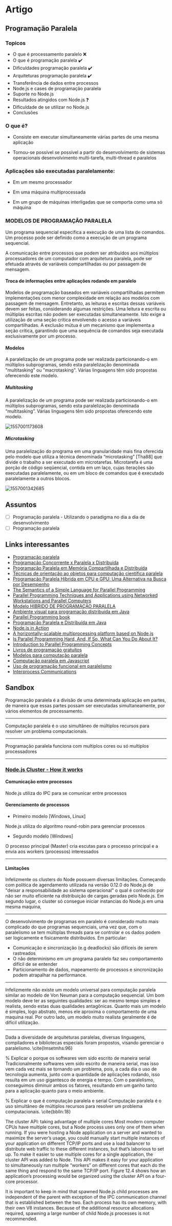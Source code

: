 # Artigo

## Programação Paralela

### Topicos

- O que é processamento paralelo :x:
- O que é programação paralela :heavy_check_mark:
- Dificuldades programação paralela :heavy_check_mark:
- Arquiteturas programação paralela :heavy_check_mark:
- Transferência de dados entre processos 
- Node.js e cases de programação paralela
- Suporte no Node.js
- Resultados atingidos com Node.js ❓
- Dificuldade de se utilizar no Node.js
- Conclusões

### O que é?

- Consiste em executar simultaneamente várias partes de uma mesma aplicação

- Tornou-se possível se possível a partir do desenvolvimento de sistemas operacionais desenvolvimento multi-tarefa, multi-thread e paralelos

### Aplicações são executadas paralelamente:

- Em um mesmo processador

- Em uma máquina multiprocessada

- Em um grupo de máquinas interligadas que se comporta como uma só máquina

### MODELOS DE PROGRAMAÇÃO PARALELA

Um programa sequencial especifica a execução de uma lista de comandos. Um processo pode ser
definido como a execução de um programa sequencial. 

A comunicação entre processos que podem ser atribuídos aos múltiplos processadores de um computador com arquitetura paralela, pode ser efetuada através de variáveis compartilhadas ou por passagem de mensagem.

#### Troca de informações entre aplicações rodando em paralelo

Modelos de programação baseados em variáveis compartilhadas permitem implementações com menor complexidade em relação aos modelos com passagem de mensagem. Entretanto, as leituras e escritas dessas variáveis devem ser feitas, considerando algumas restrições. Uma leitura e escrita ou múltiplas escritas não podem ser executadas simultaneamente. Isto exige a utilização de uma seção crítica envolvendo o acesso a variáveis compartilhadas. A exclusão mútua é um mecanismo que implementa a seção crítica, garantindo que uma sequência de comandos seja executada exclusivamente por um processo.

#### Modelos

A paralelização de um programa pode ser realizada particionando-o em múltiplos subprogramas, sendo esta paralelização denominada "multitasking" ou "macrotasking". Várias linguagens têm sido propostas oferecendo este modelo.

##### Multitasking

A paralelização de um programa pode ser realizada particionando-o em múltiplos subprogramas, sendo esta paralelização denominada “multitasking”. Várias linguagens têm sido propostas oferecendo este modelo.

![1557001173608](./1557001173608.png)

##### Microtasking

Uma paralelização do programa em uma granularidade mais fina oferecida pelo modelo que utiliza a técnica denominada “microtasking” [Tha88] que divide o trabalho a ser executado em microtarefas. Microtarefa é uma porção de código seqüencial, contida em um laço, cujas iterações são executadas paralelamente, ou em um bloco de comandos que é executado paralelamente a outros blocos.

![1557001342685](./1557001342685.png)





## Assuntos

- [ ] Programação paralela - Utilizando o paradigma no dia a dia de desenvolvimento
- [ ] Programação paralela

## Links interessantes

- [Programação paralela](http://www.ic.unicamp.br/~cortes/mo601/trabalho_mo601/ivan_freitas_cap2/artigo.pdf)
- [Programação Concorrente x Paralela x Distribuída](https://pt.stackoverflow.com/questions/75727/programa%C3%A7%C3%A3o-concorrente-x-paralela-x-distribu%C3%ADda)
- [Programação Paralela em Memória Compartilhada e Distribuída](http://www.inf.ufrgs.br/erad2015/downloads/p/mc/mc-schepke.pdf)
- [Técnicas de orientação ao objetos para computação científica paralela](http://conteudo.icmc.usp.br/pessoas/francisco/works/dissert.pdf)
- [Programação Paralela Híbrida em CPU e GPU: Uma Alternativa na Busca por Desempenho](http://www.eati.info/eati/2013/assets/anais/artigo124.pdf)
- [The Semantics of a Simple Language for Parallel Programming](https://pdfs.semanticscholar.org/d42a/29e6977c28f7bf23d63b00c48f2e9100403e.pdf)
- [Parallel Programming Techniques and Applications using Networked Workstations and Parallel Computers](http://140.127.182.82/homepage/ccchen/parallel/Slides1.pdf)
- [Modelo HIBRIDO DE PROGRAMAÇÃO PARALELA](http://repositorio.unb.br/bitstream/10482/2271/1/DissertacaoMestrado%20Leonardo%20Nunes%20da%20Silva.pdf)
- [Ambiente visual para programação distribuida em Java](https://www.lume.ufrgs.br/bitstream/handle/10183/3723/000342260.pdf?sequence=1&isAllowed=y)
- [Parallel Programming book](https://www.cse.unr.edu/~fredh/class/415/text/pp-2ed/parallel.pdf)
- [Programação Paralela e Distribuída em Java](https://www.researchgate.net/profile/Marinho_Barcellos/publication/264857336_Programacao_Paralela_e_Distribuida_em_Java/links/58de51c0a6fdcc3c6ac414f5/Programacao-Paralela-e-Distribuida-em-Java.pdf)
- [Node.js in Action](https://s3.amazonaws.com/academia.edu.documents/44678333/Book-12__Node.js.in.Action_-_Handsome.pdf?AWSAccessKeyId=AKIAIWOWYYGZ2Y53UL3A&Expires=1557365012&Signature=1gy6lOQ5va9aHQ%2Bn1d%2BxCwJYZVI%3D&response-content-disposition=inline%3B%20filename%3DM_A_N_N_I_N_G.pdf)
- [A horizontally-scalable multiprocessing platform
  based on Node.js](https://www.researchgate.net/publication/280034228_A_horizontally-scalable_multiprocessing_platform_based_on_Nodejs)
- [Is Parallel Programming Hard, And, If So, What Can You Do About It?](https://mirrors.edge.kernel.org/pub/linux/kernel/people/paulmck/perfbook/perfbook.2017.11.22a.pdf)
- [Introduction to Parallel Programming Concepts](https://www.cct.lsu.edu/~scheinin/Parallel/parallelTrain-v1.0.pdf)
- [Livros de programação gratuitos](https://github.com/EbookFoundation/free-programming-books/blob/master/free-programming-books.md#parallel-programming)
- [Modelos para computação paralela](http://www.urisan.tche.br/~cspm/Trabalhos_lidos/erad03.pdf)
- [Computação paralela em Javascript](https://www.researchgate.net/publication/282817272_Computacao_Paralela_em_JavaScript)
- [Uso de programação funcional em paralelismo](https://www.ime.usp.br/~gold/cursos/2015/MAC5742/reports/ProgramacaoFuncional.pdf)
- [Interprocess Communications](https://docs.microsoft.com/en-us/windows/desktop/ipc/interprocess-communications)

## Sandbox

Programação paralela é a divisão de uma determinada aplicação em partes, de maneira que essas partes possam ser executadas simultaneamente, por vários elementos de processamento.

-------------------------

Computação paralela é o uso simultâneo de múltiplos recursos para resolver um problema computacionais.

-------------------------

Programação paralela funciona com multiplos cores ou só multiplos processadores

-------------------------

### [Node.js Cluster - How it works](https://nodejs.org/api/cluster.html#cluster_how_it_works)

#### Comunicação entre processos

Node.js utiliza do IPC para se comunicar entre processos

#### Gerenciamento de processos

- Primeiro modelo [Windows, Linux]

Node.js utiliza do algoritmo round-robin para gerenciar processos

- Segundo modelo [Windows]

O processo principal (Master) cria escutas para o processo principal e a envia aos workers (processos) interessados

-------------------------

#### Limitações

Infelizmente os clusters do Node possuem diversas limitações. Começando com politica de agendamento utilizada na versão 0.12.0 do Node.js de "deixar a responsabilidade ao sistema operacional" o qual é conhecido por não ser muito eficiente na distribuição de cargas geradas pelo Node.js. Em segundo lugar, o cluster só consegue iniciar instancias do Node.js em uma mesma maquina,

-------------------------

O desenvolvimento de programas em paralelo é considerado muito mais complicado do que programas sequenciais, uma vez que, com o paralelismo se tem múltiplas threads para se controlar e os dados podem ser logicamente e fisicamente distribuídos. Em particular:

- Comunicação e sincronização (e.g deadlocks) são difíceis de serem rastreados
- O não determinismo em um programa paralelo faz seu comportamento difícil de se entender
- Particionamento de dados, mapeamento de processos e sincronização podem atrapalhar na performance.



-----------------------



Infelizmente não existe um modelo universal para computação paralela similar ao modelo de Von Neuman para a computação sequencial. Um bom modelo deve ter as seguintes qualidades: ser ao mesmo tempo simples e realista, sendo estas duas qualidades antagônicas. Quanto mais um modelo é simples, logo abstrato, menos ele aproxima o comportamento de uma maquina real. Por outro lado, um modelo muito realista geralmente é de difícil utilização.

--------------

Dada a diversidade de arquiteturas paralelas, diversas linguagens, compiladores e bibliotecas especiais foram propostos, visando gerenciar o paralelismo. \cite{lmsetmhs:96}

% Explicar o porque os softwares vem sido escrito de maneira serial
Tradicionalmente softwares vem sido escrito de maneira serial, mas isso vem cada vez mais se tornando um problema, pois, a cada dia o uso de tecnologia aumenta, junto com a quantidade de aplicações rodando, isso resulta em um uso gigantesco de energia e tempo. Com o paralelismo, conseguimos diminuir ambos os fatores, resultando em um ganho tanto para a aplicação quanto para o meio ambiente.

% Explicar o que é computação paralela e serial
Computação paralela é o uso simultâneo de múltiplos recursos para resolver um problema computacionais. \cite{bblln:18}



The cluster API: taking advantage of multiple cores
Most modern computer CPUs have multiple cores, but a Node process uses only one
of them when running. If you were hosting a Node application on a server and wanted
to maximize the server’s usage, you could manually start multiple instances of your
application on different TCP/IP ports and use a load balancer to distribute web traffic
to these different instances, but that’s laborious to set up.
To make it easier to use multiple cores for a single application, the cluster API was
added to Node. This API makes it easy for your application to simultaneously run multiple “workers” on different cores that each do the same thing and respond to the
same TCP/IP port. Figure 12.4 shows how an application’s processing would be organized using the cluster API on a four-core processor.





It is important to keep in mind that spawned Node.js child processes are independent of the parent with exception of the IPC communication channel that is established between the two. Each process has its own memory, with their own V8 instances. Because of the additional resource allocations required, spawning a large number of child Node.js processes is not recommended.